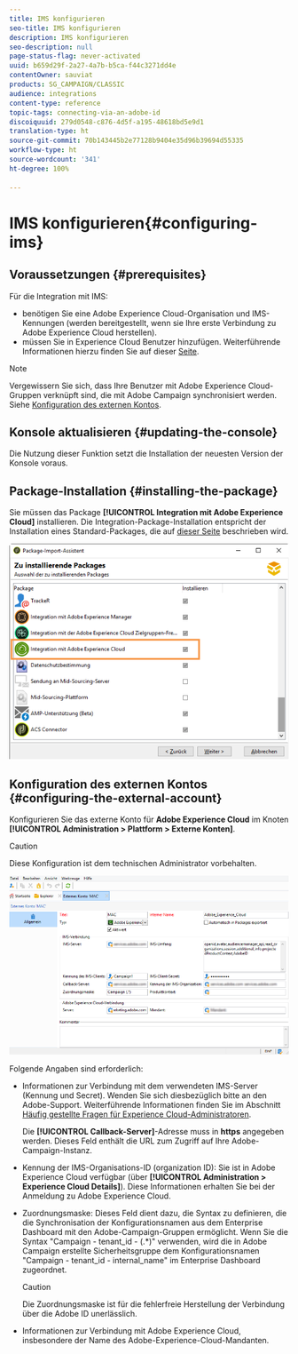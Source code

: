 ```yaml
---
title: IMS konfigurieren
seo-title: IMS konfigurieren
description: IMS konfigurieren
seo-description: null
page-status-flag: never-activated
uuid: b659d29f-2a27-4a7b-b5ca-f44c3271dd4e
contentOwner: sauviat
products: SG_CAMPAIGN/CLASSIC
audience: integrations
content-type: reference
topic-tags: connecting-via-an-adobe-id
discoiquuid: 279d0548-c876-4d5f-a195-48618bd5e9d1
translation-type: ht
source-git-commit: 70b143445b2e77128b9404e35d96b39694d55335
workflow-type: ht
source-wordcount: '341'
ht-degree: 100%

---
```



# IMS konfigurieren{#configuring-ims}

## Voraussetzungen {#prerequisites}

Für die Integration mit IMS:

* benötigen Sie eine Adobe Experience Cloud-Organisation und IMS-Kennungen (werden bereitgestellt, wenn sie Ihre erste Verbindung zu Adobe Experience Cloud herstellen).
* müssen Sie in Experience Cloud Benutzer hinzufügen. Weiterführende Informationen hierzu finden Sie auf dieser [Seite](https://docs.adobe.com/content/help/de-DE/core-services/interface/manage-users-and-products/admin-getting-started.html).

>[!NOTE]
>
>Vergewissern Sie sich, dass Ihre Benutzer mit Adobe Experience Cloud-Gruppen verknüpft sind, die mit Adobe Campaign synchronisiert werden. Siehe [Konfiguration des externen Kontos](#configuring-the-external-account).

## Konsole aktualisieren {#updating-the-console}

Die Nutzung dieser Funktion setzt die Installation der neuesten Version der Konsole voraus.

## Package-Installation {#installing-the-package}

Sie müssen das Package **[!UICONTROL Integration mit Adobe Experience Cloud]** installieren. Die Integration-Package-Installation entspricht der Installation eines Standard-Packages, die auf [dieser Seite](../../installation/using/installing-campaign-standard-packages.md) beschrieben wird.

![](assets/ims_6.png)

## Konfiguration des externen Kontos {#configuring-the-external-account}

Konfigurieren Sie das externe Konto für **Adobe Experience Cloud** im Knoten **[!UICONTROL Administration > Plattform > Externe Konten]**.

>[!CAUTION]
>
>Diese Konfiguration ist dem technischen Administrator vorbehalten.

![](assets/ims_5.png)

Folgende Angaben sind erforderlich:

* Informationen zur Verbindung mit dem verwendeten IMS-Server (Kennung und Secret). Wenden Sie sich diesbezüglich bitte an den Adobe-Support. Weiterführende Informationen finden Sie im Abschnitt [Häufig gestellte Fragen für Experience Cloud-Administratoren](https://docs.adobe.com/content/help/de-DE/core-services/interface/manage-users-and-products/faq.html).

   Die **[!UICONTROL Callback-Server]**-Adresse muss in **https** angegeben werden. Dieses Feld enthält die URL zum Zugriff auf Ihre Adobe-Campaign-Instanz.

* Kennung der IMS-Organisations-ID (organization ID): Sie ist in Adobe Experience Cloud verfügbar (über **[!UICONTROL Administration > Experience Cloud Details]**). Diese Informationen erhalten Sie bei der Anmeldung zu Adobe Experience Cloud.
* Zuordnungsmaske: Dieses Feld dient dazu, die Syntax zu definieren, die die Synchronisation der Konfigurationsnamen aus dem Enterprise Dashboard mit den Adobe-Campaign-Gruppen ermöglicht. Wenn Sie die Syntax &quot;Campaign - tenant_id - (.*)&quot; verwenden, wird die in Adobe Campaign erstellte Sicherheitsgruppe dem Konfigurationsnamen &quot;Campaign - tenant_id - internal_name&quot; im Enterprise Dashboard zugeordnet.

   >[!CAUTION]
   >
   >Die Zuordnungsmaske ist für die fehlerfreie Herstellung der Verbindung über die Adobe ID unerlässlich.

* Informationen zur Verbindung mit Adobe Experience Cloud, insbesondere der Name des Adobe-Experience-Cloud-Mandanten.


